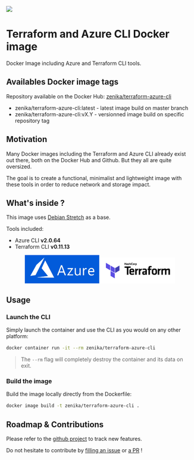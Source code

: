 [![](https://images.microbadger.com/badges/image/zenika/terraform-azure-cli.svg)](https://microbadger.com/images/zenika/terraform-azure-cli)

# Terraform and Azure CLI Docker image
Docker Image including Azure and Terraform CLI tools.

## Availables Docker image tags
Repository available on the Docker Hub: [zenika/terraform-azure-cli](https://hub.docker.com/r/zenika/terraform-azure-cli)
* zenika/terraform-azure-cli:latest - latest image build on master branch
* zenika/terraform-azure-cli:vX.Y - versionned image build on specific repository tag

## Motivation
Many Docker images including the Terraform and Azure CLI already exist out there, both on the Docker Hub and Github.
But they all are quite oversized.

The goal is to create a functional, minimalist and lightweight image with these tools in order to reduce network and storage impact.

## What's inside ?
This image uses [Debian Stretch](https://hub.docker.com/_/debian) as a base.

Tools included:

* Azure CLI **v2.0.64**
* Terraform CLI **v0.11.13**

<p align="center">
  <a href="https://azure.microsoft.com"><img width="200" src="resources/azure-logo.png"></a>
  <a href="https://www.terraform.io/"><img width="200" src="resources/terraform-logo.png"></a>
</p>

## Usage

### Launch the CLI
Simply launch the container and use the CLI as you would on any other platform:
```bash
docker container run -it --rm zenika/terraform-azure-cli
```

> The `--rm` flag will completely destroy the container and its data on exit.

### Build the image
Build the image locally directly from the Dockerfile:
```bash
docker image build -t zenika/terraform-azure-cli .
```

## Roadmap & Contributions
Please refer to the [github project](https://github.com/Zenika/terraform-azure-cli/projects/1) to track new features.

Do not hesitate to contribute by [filling an issue](https://github.com/Zenika/terraform-azure-cli/issues) or [a PR](https://github.com/Zenika/terraform-azure-cli/pulls) !
